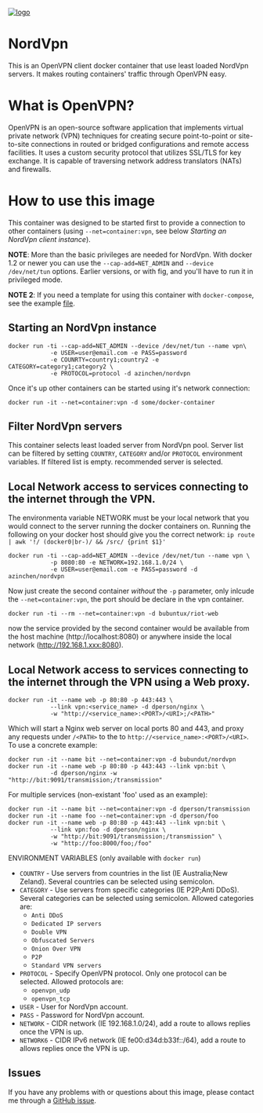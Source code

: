 [![logo](https://github.com/azinchen/nordvpn/raw/master/NordVpn_logo.png)](https://ref.nordvpn.com/?id=171828599)

# NordVpn

This is an OpenVPN client docker container that use least loaded NordVpn servers. It makes routing containers' traffic through OpenVPN easy.

# What is OpenVPN?

OpenVPN is an open-source software application that implements virtual private network (VPN) techniques for creating secure point-to-point or site-to-site connections in routed or bridged configurations and remote access facilities. It uses a custom security protocol that utilizes SSL/TLS for key exchange. It is capable of traversing network address translators (NATs) and firewalls.

# How to use this image

This container was designed to be started first to provide a connection to other containers (using `--net=container:vpn`, see below *Starting an NordVpn client instance*).

**NOTE**: More than the basic privileges are needed for NordVpn. With docker 1.2 or newer you can use the `--cap-add=NET_ADMIN` and `--device /dev/net/tun` options. Earlier versions, or with fig, and you'll have to run it in privileged mode.

**NOTE 2**: If you need a template for using this container with `docker-compose`, see the example [file](https://github.com/dperson/openvpn-client/raw/master/docker-compose.yml).

## Starting an NordVpn instance

    docker run -ti --cap-add=NET_ADMIN --device /dev/net/tun --name vpn\
                -e USER=user@email.com -e PASS=password
                -e COUNRTY=country1;country2 -e CATEGORY=category1;category2 \
                -e PROTOCOL=protocol -d azinchen/nordvpn

Once it's up other containers can be started using it's network connection:

    docker run -it --net=container:vpn -d some/docker-container

## Filter NordVpn servers

This container selects least loaded server from NordVpn pool. Server list can be filtered by setting `COUNTRY`, `CATEGORY` and/or `PROTOCOL` environment variables. If filtered list is empty. recommended server is selected.

## Local Network access to services connecting to the internet through the VPN.

The environmenta variable NETWORK must be your local network that you would connect to the server running the docker containers on. Running the following on your docker host should give you the correct network: `ip route | awk '!/ (docker0|br-)/ && /src/ {print $1}'`

    docker run -ti --cap-add=NET_ADMIN --device /dev/net/tun --name vpn \
                -p 8080:80 -e NETWORK=192.168.1.0/24 \ 
                -e USER=user@email.com -e PASS=password -d azinchen/nordvpn

Now just create the second container _without_ the `-p` parameter, only inlcude the `--net=container:vpn`, the port should be declare in the vpn container.

    docker run -ti --rm --net=container:vpn -d bubuntux/riot-web
    
now the service provided by the second container would be available from the host machine (http://localhost:8080) or anywhere inside the local network (http://192.168.1.xxx:8080).

## Local Network access to services connecting to the internet through the VPN using a Web proxy.

    docker run -it --name web -p 80:80 -p 443:443 \
                --link vpn:<service_name> -d dperson/nginx \
                -w "http://<service_name>:<PORT>/<URI>;/<PATH>"

Which will start a Nginx web server on local ports 80 and 443, and proxy any requests under `/<PATH>` to the to `http://<service_name>:<PORT>/<URI>`. To use a concrete example:

    docker run -it --name bit --net=container:vpn -d bubundut/nordvpn
    docker run -it --name web -p 80:80 -p 443:443 --link vpn:bit \
                -d dperson/nginx -w "http://bit:9091/transmission;/transmission"

For multiple services (non-existant 'foo' used as an example):

    docker run -it --name bit --net=container:vpn -d dperson/transmission
    docker run -it --name foo --net=container:vpn -d dperson/foo
    docker run -it --name web -p 80:80 -p 443:443 --link vpn:bit \
                --link vpn:foo -d dperson/nginx \
                -w "http://bit:9091/transmission;/transmission" \
                -w "http://foo:8000/foo;/foo"

ENVIRONMENT VARIABLES (only available with `docker run`)

 * `COUNTRY`  - Use servers from countries in the list (IE Australia;New Zeland). Several countries can be selected using semicolon.
 * `CATEGORY` - Use servers from specific categories (IE P2P;Anti DDoS). Several categories can be selected using semicolon. Allowed categories are:
   * `Anti DDoS`
   * `Dedicated IP servers`
   * `Double VPN`
   * `Obfuscated Servers`
   * `Onion Over VPN`
   * `P2P`
   * `Standard VPN servers`
 * `PROTOCOL` - Specify OpenVPN protocol. Only one protocol can be selected. Allowed protocols are:
   * `openvpn_udp`
   * `openvpn_tcp`
 * `USER`     - User for NordVpn account.
 * `PASS`     - Password for NordVpn account.
 * `NETWORK`  - CIDR network (IE 192.168.1.0/24), add a route to allows replies once the VPN is up.
 * `NETWORK6` - CIDR IPv6 network (IE fe00:d34d:b33f::/64), add a route to allows replies once the VPN is up.

## Issues

If you have any problems with or questions about this image, please contact me through a [GitHub issue](https://github.com/azinchen/nordvpn/issues).
